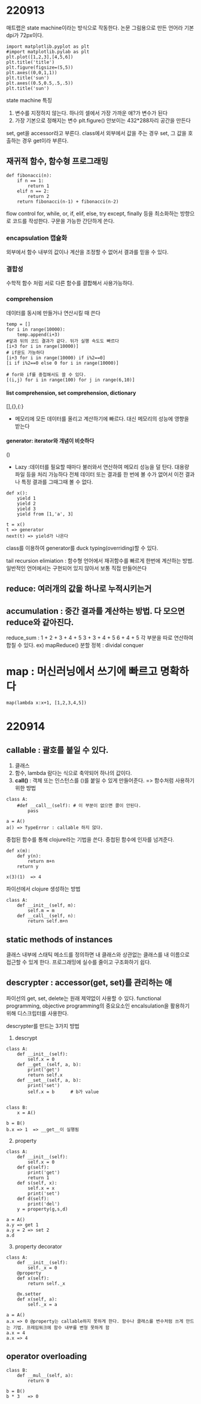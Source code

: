 
# 220913
매트랩은 state machine이라는 방식으로 작동한다. 논문 그림용으로 만든 언어라 기본 dpi가 72px이다.
```
import matplotlib.pyplot as plt
#import matplotlib.pylab as plt
plt.plot([1,2,3],[4,5,6])
plt.title('title')
plt.figure(figsize=(5,5))
plt.axes((0,0,1,1))
plt.title('sun')
plt.axes((0.5,0.5,.5,.5))
plt.title('sun')

```
state machine 특징
1. 변수를 지정하지 않는다. 하나의 셀에서 가장 가까운 애?가 변수가 된다
2. 가장 기본으로 정해지는 변수 plt.figure()
    안보이는 432*288자리 공간을 만든다

set, get을 accessor라고 부른다.
class에서 외부에서 값을 주는 경우 set, 그 값을 호출하는 경우 get이라 부른다.


## 재귀적 함수, 함수형 프로그래밍
```
def fibonacci(n):
    if n == 1:
        return 1
    elif n == 2:
        return 2
    return fibonacci(n-1) + fibonacci(n-2)
```

flow control
for, while, or, if, elif, else, try except, finally 등을
최소화하는 방향으로 코드를 작성한다.
구문을 가능한 간단하게 쓴다.

### encapsulation 캡슐화
외부에서 함수 내부의 값이나 계산을 조정할 수 없어서 결과를 믿을 수 있다.
### 결합성
수학적 함수 처럼 서로 다른 함수를 결합해서 사용가능하다.
### comprehension 
데이터를 동시에 만들거나 연산시킬 때 쓴다
```
temp = []
for i in range(10000):
    temp.append(i+3)
#앞과 뒤의 코드 결과가 같다. 뒤가 실행 속도도 빠르다
[i+3 for i in range(10000)]     
# if문도 가능하다
[i+3 for i in range(10000) if i%2==0] 
[i if i%2==0 else 0 for i in range(10000)]

# for와 if를 중첩해서도 쓸 수 있다.
[(i,j) for i in range(100) for j in range(6,10)]
```

#### list comprehension, set comprehension, dictionary
[],{},{:}
- 메모리에 모든 데이터를 올리고 계산하기에 빠르다. 대신 메모리의 성능에 영향을 받는다
#### generator: iterator와 개념이 비슷하다
()
- Lazy :데이터를 필요할 때마다 불러와서 연산하여 메모리 성능을 덜 탄다. 대용량 파일 등을 처리 가능하다
전체 데이터 또는 결과를 한 번에 볼 수가 없어서 이전 결과나 특정 결과를 그때그때 볼 수 없다.
```
def x():
    yield 1
    yield 2
    yield 3
    yield from [1,'a', 3]
    
t = x()
t => generator
next(t) => yield가 나온다
```

class를 이용하여 generator를 duck typing(overriding)할 수 있다.

tail recursion elimiation : 함수형 언어에서 재귀함수를 빠르게 한번에 계산하는 방법.
일반적인 언어에서는 구현되어 있지 않아서 보통 직접 만들어쓴다

## reduce: 여러개의 값을 하나로 누적시키는거
## accumulation : 중간 결과를 계산하는 방법. 다 모으면 reduce와 같아진다.

reduce_sum : 1 + 2 + 3 + 4 + 5
                3 + 3 + 4 + 5
                 6 + 4 + 5
각 부분을 따로 연산하여 합칠 수 있다. ex) mapReduce()
분할 정복 : dividal conquer

# map : 머신러닝에서 쓰기에 빠르고 명확하다
```
map(lambda x:x+1, [1,2,3,4,5])
```

# 220914
## callable : 괄호를 붙일 수 있다.
1. 클래스
2. 함수, lambda
람다는 식으로 축약되어 하나의 값이다.
3. __call()__ : 객체 또는 인스턴스를 ()를 붙일 수 있게 만들어준다. => 함수처럼 사용하기 위한 방법
```
class A:
    #def __call__(self): # 이 부분이 없으면 콜이 안된다.
        pass

a = A()
a() => TypeError : callable 하지 않다.
```
중첩된 함수를 통해 clojure라는 기법을 쓴다. 중첩된 함수에 인자를 넘겨준다.
```
def x(m):
    def y(n):
        return m+n
    return y
    
x(3)(1)  => 4
```
파이선에서 clojure 생성하는 방법
```
class A:
    def __init__(self, m):
        self.m = m
    def __call__(self, n):
        return self.m+n
```

## static methods of instances
클래스 내부에 스태틱 메소드를 정의하면 내 클래스와 상관없는 클래스를 내 이름으로 접근할 수 있게 한다.
프로그래밍에 실수를 줄이고 구조화하기 쉽다.

## descrypter : accessor(get, set)를 관리하는 애
파이선의 get, set, delete는 원래 제약없이 사용할 수 있다.
functional programming, objective programming의 중요요소인 encalsulation을 활용하기 위해 디스크립터를 사용한다.

descrypter를 만드는 3가지 방법
1. descrypt
```
class A:
    def __init__(self):
        self.x = 0
    def __get__(self, a, b):
        print('get')
        return self.x
    def __set__(self, a, b):
        print('set')
        self.x = b      # b가 value
    
    
class B:
    x = A()
    
b = B()
b.x => 1  => __get__이 실행됨   
```
2. property
```
class A:
    def __init__(self):
        self.x = 0
    def g(self):
        print('get')
        return 1
    def s(self, x):
        self.x = x
        print('set')
    def d(self):
        print('del')
    y = property(g,s,d)
    
a = A()
a.y => get 1
a.y = 2 => set 2
a.d
```
3. property decorator
```
class A:
    def __init__(self):
        self._x = 0
    @property
    def x(self):
        return self._x
        
    @x.setter
    def x(self, a):
        self._x = a

a = A()
a.x => 0 @property는 callable하지 못하게 한다. 함수나 클래스를 변수처럼 쓰게 만드는 기법. 프레임워크에 함수 내부를 변형 못하게 함
a.x = 4
a.x => 4
```

## operator overloading
```
class B:
    def __mul__(self, a):
        return 0
        
b = B()
b * 3   => 0
```
